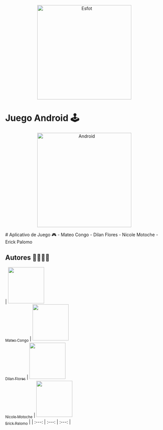 <div>
<p align='center'>
<img src="https://esfot.epn.edu.ec/images/headers/logo_esfot_buho.png" alt="Esfot" width="300px">
</p>
</div>

  # Juego Android 🕹️
<div>
<p align='center'>
<img src="https://www.google.com/url?sa=i&url=https%3A%2F%2Fwww.udemy.com%2Fes%2Ftopic%2Fandroid-game-development%2F&psig=AOvVaw3TCIaOkkCxIcfHmKGhpqkl&ust=1708915961237000&source=images&cd=vfe&opi=89978449&ved=0CBIQjRxqFwoTCIDT2pm-xYQDFQAAAAAdAAAAABAE" alt="Android" width="300px">
</p>
</div>
# Aplicativo de Juego 🎮
- Mateo Congo
- Dilan Flores
- Nicole Motoche
- Erick Palomo


## Autores 🫱🏼‍🫲🏽

| [<img src="https://avatars.githubusercontent.com/u/96399138?v=4" width=115><br><sub>Mateo Congo</sub>](https://github.com/Einarr07) | [<img src="https://avatars.githubusercontent.com/u/117755180?v=4" width=115><br><sub>Dilan Flores</sub>](https://github.com/dilan-flores) |  [<img src="https://avatars.githubusercontent.com/u/85316345?v=4" width=115><br><sub>Nicole Motoche</sub>](https://github.com/nicolemotoche29) |  [<img src="https://avatars.githubusercontent.com/u/75103508?v=4" width=115><br><sub>Erick Palomo</sub>](https://github.com/erick200011) |
| :---: | :---: | :---: |
